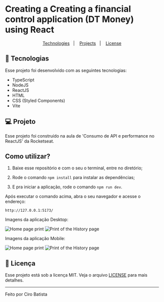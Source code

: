 # Creating a Creating a financial control application (DT Money) using React

<p
align="center">
  <a
  href="#-tecnologias">Technologies</a>&nbsp;&nbsp;&nbsp;|&nbsp;&nbsp;&nbsp;
  <a
  href="#-projeto">Projects</a>&nbsp;&nbsp;&nbsp;|&nbsp;&nbsp;&nbsp;
  <a
  href="#memo-licença">License</a>
</p>

## 🚀 Tecnologias

Esse projeto foi desenvolvido com as seguintes tecnologias:

- TypeScript
- NodeJS
- ReactJS
- HTML
- CSS (Styled Components)
- Vite

## 💻 Projeto

Esse projeto foi construído na aula de 'Consumo de API e performance no ReactJS' da Rocketseat.

## Como utilizar?

1. Baixe esse repositório e com o seu o terminal, entre no diretório;

2. Rode o comando `npm install` para instalar as dependências;

3. E pra iniciar a aplicação, rode o comando `npm run dev`.

Após executar o comando acima, abra o seu navegador e acesse o endereço:

`http://127.0.0.1:5173/`

Imagens da aplicação Desktop:

<img
src="https://github.com/Ciro-TI-System/DTMoney/Home.jpg"
alt="Home page print"/>
<img
src="https://github.com/Ciro-TI-System/DTMoney/History.jpg"
alt="Print of the History page"/>

Imagens da aplicação Mobile:

<img
src="https://github.com/Ciro-TI-System/DTMoney/Home.jpg"
alt="Home page print"/>
<img
src="https://github.com/Ciro-TI-System/DTMoney/History.jpg"
alt="Print of the History page"/>

## :memo: Licença

Esse projeto está sob a licença MIT. Veja o arquivo [LICENSE](.github/LICENSE.md) para mais detalhes.

---

Feito por Ciro Batista
